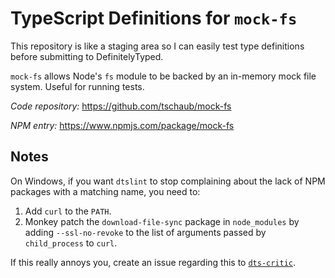 # TypeScript Definitions for `mock-fs`

This repository is like a staging area so I can easily test type definitions
before submitting to DefinitelyTyped.

`mock-fs` allows Node's `fs` module to be backed by an in-memory mock file
system. Useful for running tests.

_Code repository:_ <https://github.com/tschaub/mock-fs>

_NPM entry:_ <https://www.npmjs.com/package/mock-fs>

## Notes

On Windows, if you want `dtslint` to stop complaining about the lack of NPM
packages with a matching name, you need to:

1. Add `curl` to the `PATH`.
2. Monkey patch the `download-file-sync` package in `node_modules` by adding
   `--ssl-no-revoke` to the list of arguments passed by `child_process` to
   `curl`.

If this really annoys you, create an issue regarding this to
[`dts-critic`](https://github.com/sandersn/dts-critic).

